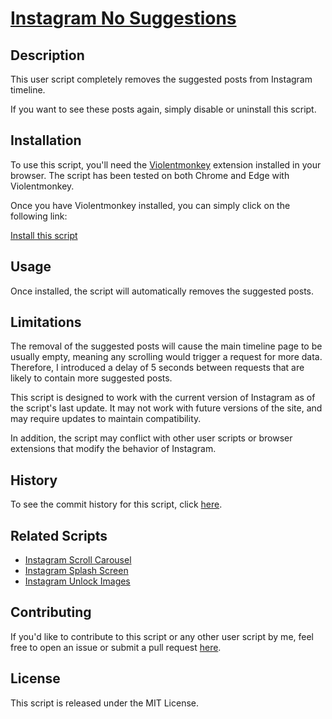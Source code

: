 # [Instagram No Suggestions](https://github.com/JenieX/user-js/tree/main/src/user-js/ig-no-suggestions)

## Description

This user script completely removes the suggested posts from Instagram timeline.

If you want to see these posts again, simply disable or uninstall this script.

## Installation

To use this script, you'll need the [Violentmonkey](https://violentmonkey.github.io) extension installed in your browser. The script has been tested on both Chrome and Edge with Violentmonkey.

Once you have Violentmonkey installed, you can simply click on the following link:

[Install this script](https://github.com/JenieX/user-js/raw/main/dist/ig-no-suggestions/ig-no-suggestions.user.js)

## Usage

Once installed, the script will automatically removes the suggested posts.

## Limitations

The removal of the suggested posts will cause the main timeline page to be usually empty, meaning any scrolling would trigger a request for more data. Therefore, I introduced a delay of 5 seconds between requests that are likely to contain more suggested posts.

This script is designed to work with the current version of Instagram as of the script's last update. It may not work with future versions of the site, and may require updates to maintain compatibility.

In addition, the script may conflict with other user scripts or browser extensions that modify the behavior of Instagram.

## History

To see the commit history for this script, click [here](https://github.com/JenieX/user-js/commits/main?path=src/user-js/ig-no-suggestions).

## Related Scripts

- [Instagram Scroll Carousel](https://github.com/JenieX/user-js/tree/main/src/user-js/ig-scroll-carousel)
- [Instagram Splash Screen](https://github.com/JenieX/user-js/tree/main/src/user-js/ig-splash-screen)
- [Instagram Unlock Images](https://github.com/JenieX/user-js/tree/main/src/user-js/ig-unlock-images)

## Contributing

If you'd like to contribute to this script or any other user script by me, feel free to open an issue or submit a pull request [here](https://github.com/JenieX/user-js/issues).

## License

This script is released under the MIT License.
